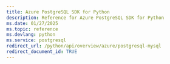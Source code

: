 ```yaml
---
title: Azure PostgreSQL SDK for Python
description: Reference for Azure PostgreSQL SDK for Python
ms.date: 01/27/2025
ms.topic: reference
ms.devlang: python
ms.service: postgresql
redirect_url: /python/api/overview/azure/postgresql-mysql
redirect_document_id: TRUE
---
```

